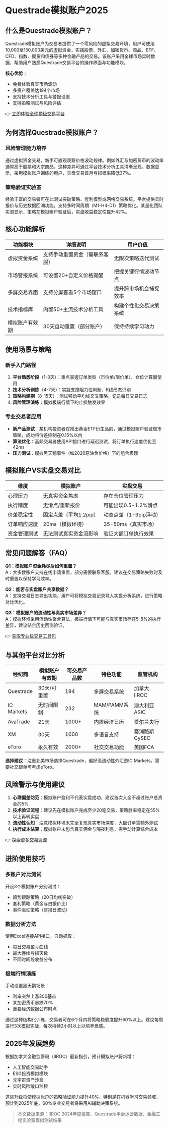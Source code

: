 # Questrade模拟账户2025

## 什么是Questrade模拟账户？

Questrade模拟账户为交易者提供了一个零风险的虚拟交易环境，用户可使用10,000至150,000美元的虚拟资金，实践股票、外汇、加密货币、商品、ETF、CFD、指数、期货和债券等多种金融产品的交易。该账户采用全球市场实时数据，帮助用户熟悉Questrade交易平台的操作界面与功能模块。

**核心优势**：
- 免费体验真实市场波动
- 多资产覆盖达194个市场
- 支持技术分析工具与警报设置
- 支持策略测试与风险评估

👉 [立即体验全球顶级交易平台](https://bit.ly/okx_welcome)

## 为何选择Questrade模拟账户？

### 风险管理能力培养
通过虚拟资金交易，新手可直观观察价格波动规律。例如外汇与加密货币的波动率通常高于股票和大宗商品，这种差异可通过平台技术分析工具清晰呈现。数据显示，采用模拟账户训练的用户，实盘交易首月亏损概率降低37%。

### 策略验证实验室
经验丰富的交易者可在此测试突破策略、套利模型或网格交易系统。平台提供实时报价与历史数据回溯功能，支持多时间周期（M1-H4-D1）策略优化。某量化团队实测显示，策略在模拟账户验证后，实盘收益稳定性提升42%。

## 核心功能解析

| 功能模块        | 详细说明                          | 用户价值                     |
|-----------------|-----------------------------------|------------------------------|
| 虚拟资金系统    | 支持手动重置资金（需联系客服）    | 无限次策略迭代测试           |
| 市场警报系统    | 可设置20+自定义价格提醒           | 把握关键行情波动节点         |
| 多屏交易界面    | 支持分屏查看5个市场窗口           | 提升跨市场机会捕捉效率       |
| 技术指标库      | 内置50+主流技术分析工具           | 构建个性化交易决策系统       |
| 模拟账户有效期  | 30天自动重置（部分账户）         | 保持持续学习动力             |

## 使用场景与策略

### 新手入门路径
1. **平台熟悉阶段**（1-3天）：重点掌握订单类型（市价单/限价单）、仓位计算器使用
2. **技术分析训练**（4-7天）：实践支撑阻力位判断、K线形态识别
3. **策略构建期**（8-15天）：测试移动平均线交叉策略，记录每日交易日志
4. **风险管理演练**：模拟极端行情下的止损触发效果

### 专业交易者应用
- **新产品测试**：某机构投资者在推出黄金ETF衍生品前，通过模拟账户验证做市策略，成功将价差控制在0.15%以内
- **算法优化**：高频交易者使用API接口进行延迟测试，将订单执行速度优化至42ms
- **压力测试**：模拟黑天鹅事件（如2020原油负价格）下的组合表现

## 模拟账户VS实盘交易对比

| 维度            | 模拟账户                         | 实盘交易                         |
|-----------------|----------------------------------|----------------------------------|
| 心理压力        | 无真实资金焦虑                  | 存在仓位管理压力                |
| 执行精度        | 无滑点/重新报价                 | 可能出现0.5-1.2%滑点            |
| 价差稳定性      | 固定点差（平均1.2pip）           | 动态点差（1-3pip浮动）          |
| 订单响应速度    | 20ms（模拟环境）                 | 35-50ms（真实市场）             |
| 资金管理测试    | 无法测试真实资金流影响           | 验证大额订单执行效果            |

## 常见问题解答（FAQ）

**Q1：模拟账户资金耗尽后如何重置？**  
A：大多数账户支持在线申请重置，部分需要联系客服。建议在交易策略失败时及时重置以保持学习效率。

**Q2：能否与实盘账户共享数据？**  
A：支持交易日志导出功能，用户可将模拟交易记录导入实盘分析系统，进行策略对比优化。

**Q3：模拟账户的流动性与真实市场差异？**  
A：模拟环境采用流动性聚合算法，极端行情下可能与真实市场存在5-8%的执行差异，建议结合历史回测验证。

👉 [获取专业级交易工具包](https://bit.ly/okx_welcome)

## 与其他平台对比分析

| 经纪商          | 模拟账户有效期 | 可交易产品数 | 特色功能                  | 监管机构                  |
|-----------------|----------------|--------------|---------------------------|---------------------------|
| Questrade       | 30天/可重置    | 194          | 多屏交易系统              | 加拿大IIROC               |
| IC Markets      | 无时间限制     | 232          | MAM/PAMM系统              | 澳大利亚ASIC              |
| AvaTrade        | 21天           | 1000+        | 内置经济日历              | 爱尔兰央行                |
| XM              | 30天           | 1000         | 多语言支持                | 塞浦路斯CySEC             |
| eToro           | 永久有效       | 2000+        | 社交交易功能              | 英国FCA                   |

**选择建议**：注重北美市场选择Questrade，偏好高流动性外汇选IC Markets，需要社交跟单可考虑eToro。

## 风险警示与使用建议

1. **心理偏差防范**：模拟账户盈利不代表实盘成功，建议首次入金不超过账户总资金的5%
2. **技术验证流程**：建议先在模拟账户完成至少20笔交易，策略胜率稳定在55%以上再转实盘
3. **流动性认知**：注意模拟环境未完全复现真实市场深度，大额订单需额外测试
4. **执行成本估算**：模拟账户未包含真实佣金与隔夜利息，需手动计算综合成本

👉 [探索更多交易资源](https://bit.ly/okx_welcome)

## 进阶使用技巧

### 多账户对比测试
开设3个模拟账户分别测试：
- 趋势跟踪策略（20日均线突破）
- 套利策略（黄金与白银价比）
- 事件驱动策略（财报日波动）

### 数据分析方法
使用Excel连接API接口，自动抓取：
- 每日交易盈亏曲线
- 最大连续亏损天数
- 不同时间段收益分布

### 极端行情演练
手动设置黑天鹅场景：
- 利率突然上涨200基点
- 某加密货币暴跌70%
- 重要经济数据公布时点

通过这种结构化训练，交易者可在6个月内将策略稳健度提升60%以上。建议每周进行3次模拟实战，每次持续2小时以上以培养盘感。

## 2025年发展趋势

根据加拿大金融监管局（IIROC）最新指引，预计模拟账户将新增：
- 人工智能交易助手
- ESG投资模拟模块
- 元宇宙资产沙盒
- 实时风险敞口监控

这些升级将使模拟账户的策略验证能力提升40%，特别是在机器学习交易领域，预计到2025年底，60%专业交易者将采用AI辅助决策系统。

> 本文数据来源：IIROC 2024年度报告、Questrade平台运营数据、金融工程实验室模拟测试结果